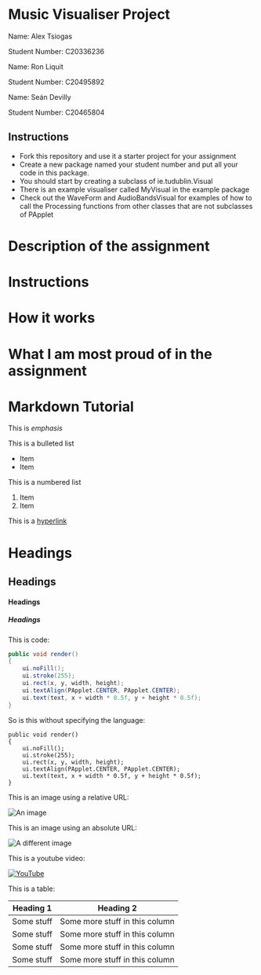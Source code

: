 # Music Visualiser Project

Name: Alex Tsiogas

Student Number: C20336236

Name: Ron Liquit

Student Number: C20495892

Name: Seán Devilly 

Student Number: C20465804


## Instructions
- Fork this repository and use it a starter project for your assignment
- Create a new package named your student number and put all your code in this package.
- You should start by creating a subclass of ie.tudublin.Visual
- There is an example visualiser called MyVisual in the example package
- Check out the WaveForm and AudioBandsVisual for examples of how to call the Processing functions from other classes that are not subclasses of PApplet

# Description of the assignment

# Instructions

# How it works

# What I am most proud of in the assignment

# Markdown Tutorial

This is *emphasis*

This is a bulleted list

- Item
- Item

This is a numbered list

1. Item
1. Item

This is a [hyperlink](http://bryanduggan.org)

# Headings
## Headings
#### Headings
##### Headings

This is code:

```Java
public void render()
{
	ui.noFill();
	ui.stroke(255);
	ui.rect(x, y, width, height);
	ui.textAlign(PApplet.CENTER, PApplet.CENTER);
	ui.text(text, x + width * 0.5f, y + height * 0.5f);
}
```

So is this without specifying the language:

```
public void render()
{
	ui.noFill();
	ui.stroke(255);
	ui.rect(x, y, width, height);
	ui.textAlign(PApplet.CENTER, PApplet.CENTER);
	ui.text(text, x + width * 0.5f, y + height * 0.5f);
}
```

This is an image using a relative URL:

![An image](images/p8.png)

This is an image using an absolute URL:

![A different image](https://bryanduggandotorg.files.wordpress.com/2019/02/infinite-forms-00045.png?w=595&h=&zoom=2)

This is a youtube video:

[![YouTube](http://img.youtube.com/vi/J2kHSSFA4NU/0.jpg)](https://www.youtube.com/watch?v=J2kHSSFA4NU)

This is a table:

| Heading 1 | Heading 2 |
|-----------|-----------|
|Some stuff | Some more stuff in this column |
|Some stuff | Some more stuff in this column |
|Some stuff | Some more stuff in this column |
|Some stuff | Some more stuff in this column |

